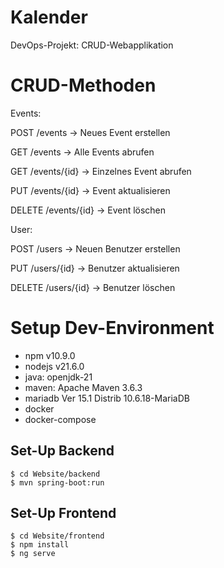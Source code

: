 # Kalender
DevOps-Projekt: CRUD-Webapplikation


# CRUD-Methoden
Events:

POST /events → Neues Event erstellen

GET /events → Alle Events abrufen

GET /events/{id} → Einzelnes Event abrufen

PUT /events/{id} → Event aktualisieren

DELETE /events/{id} → Event löschen

User:

POST /users → Neuen Benutzer erstellen

PUT /users/{id} → Benutzer aktualisieren

DELETE /users/{id} → Benutzer löschen

# Setup Dev-Environment
- npm v10.9.0
- nodejs v21.6.0
- java: openjdk-21
- maven: Apache Maven 3.6.3
- mariadb  Ver 15.1 Distrib 10.6.18-MariaDB
- docker
- docker-compose


## Set-Up Backend
```
$ cd Website/backend
$ mvn spring-boot:run
```

## Set-Up Frontend
```
$ cd Website/frontend
$ npm install
$ ng serve
```
